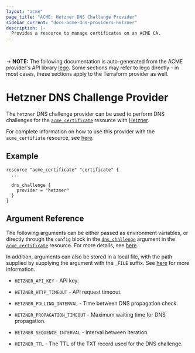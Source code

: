 ```yaml
---
layout: "acme"
page_title: "ACME: Hetzner DNS Challenge Provider"
sidebar_current: "docs-acme-dns-providers-hetzner"
description: |-
  Provides a resource to manage certificates on an ACME CA.
---
```

<br>

-> **NOTE:** The following documentation is auto-generated from the
ACME provider's API library [lego](https://go-acme.github.io/lego/).
Some sections may refer to lego directly - in most cases, these
sections apply to the Terraform provider as well.

# Hetzner DNS Challenge Provider

The `hetzner` DNS challenge provider can be used to perform DNS challenges for
the [`acme_certificate`][resource-acme-certificate] resource with
[Hetzner](https://hetzner.com).

[resource-acme-certificate]: /docs/providers/acme/r/certificate.html

For complete information on how to use this provider with the `acme_certifiate`
resource, see [here][resource-acme-certificate-dns-challenges].

[resource-acme-certificate-dns-challenges]: /docs/providers/acme/r/certificate.html#using-dns-challenges

## Example

```hcl
resource "acme_certificate" "certificate" {
  ...

  dns_challenge {
    provider = "hetzner"
  }
}
```
## Argument Reference

The following arguments can be either passed as environment variables, or
directly through the `config` block in the
[`dns_challenge`][resource-acme-certificate-dns-challenge-arg] argument in the
[`acme_certificate`][resource-acme-certificate] resource. For more details, see
[here][resource-acme-certificate-dns-challenges].

[resource-acme-certificate-dns-challenge-arg]: /docs/providers/acme/r/certificate.html#dns_challenge

In addition, arguments can also be stored in a local file, with the path
supplied by supplying the argument with the `_FILE` suffix. See
[here][acme-certificate-file-arg-example] for more information.

[acme-certificate-file-arg-example]: /docs/providers/acme/r/certificate.html#using-variable-files-for-provider-arguments

* `HETZNER_API_KEY` - API key.

* `HETZNER_HTTP_TIMEOUT` - API request timeout.
* `HETZNER_POLLING_INTERVAL` - Time between DNS propagation check.
* `HETZNER_PROPAGATION_TIMEOUT` - Maximum waiting time for DNS propagation.
* `HETZNER_SEQUENCE_INTERVAL` - Interval between iteration.
* `HETZNER_TTL` - The TTL of the TXT record used for the DNS challenge.


